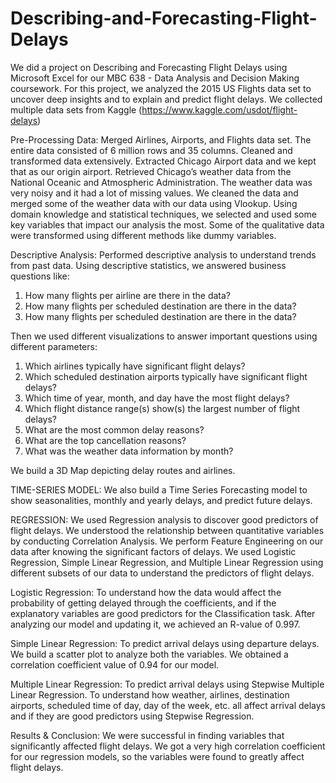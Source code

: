 # Describing-and-Forecasting-Flight-Delays
We did a project on Describing and Forecasting Flight Delays using Microsoft Excel for our MBC 638 - Data Analysis and Decision Making coursework.
For this project, we analyzed the 2015 US Flights data set to uncover deep insights and to explain and predict flight delays.
We collected multiple data sets from Kaggle (https://www.kaggle.com/usdot/flight-delays)

Pre-Processing Data:
Merged Airlines, Airports, and Flights data set. The entire data consisted of 6 million rows and 35 columns.
Cleaned and transformed data extensively. Extracted Chicago Airport data and we kept that as our origin airport.
Retrieved Chicago’s weather data from the National Oceanic and Atmospheric Administration.
The weather data was very noisy and it had a lot of missing values. We cleaned the data and merged some of the weather data with our data using Vlookup.
Using domain knowledge and statistical techniques, we selected and used some key variables that impact our analysis the most.
Some of the qualitative data were transformed using different methods like dummy variables.

Descriptive Analysis:
Performed descriptive analysis to understand trends from past data.
Using descriptive statistics, we answered business questions like:
1. How many flights per airline are there in the data? 
2. How many flights per scheduled destination are there in the data? 
3. How many flights per scheduled destination are there in the data? 

Then we used different visualizations to answer important questions using different parameters: 
1. Which airlines typically have significant flight delays? 
2. Which scheduled destination airports typically have significant flight delays? 
3. Which time of year, month, and day have the most flight delays? 
4. Which flight distance range(s) show(s) the largest number of flight delays? 
5. What are the most common delay reasons? 
6. What are the top cancellation reasons? 
7. What was the weather data information by month? 

We build a 3D Map depicting delay routes and airlines.

TIME-SERIES MODEL:
We also build a Time Series Forecasting model to show seasonalities, monthly and yearly delays, and predict future delays.

REGRESSION:
We used Regression analysis to discover good predictors of flight delays.
We understood the relationship between quantitative variables by conducting Correlation Analysis.
We perform Feature Engineering on our data after knowing the significant factors of delays.
We used Logistic Regression, Simple Linear Regression, and Multiple Linear Regression using different subsets of our data to understand the predictors of flight delays.

Logistic Regression:
To understand how the data would affect the probability of getting delayed through the coefficients, and if the explanatory variables are good predictors for the Classification task.
After analyzing our model and updating it, we achieved an R-value of 0.997.

Simple Linear Regression:
To predict arrival delays using departure delays.
We build a scatter plot to analyze both the variables.
We obtained a correlation coefficient value of 0.94 for our model.

Multiple Linear Regression:
To predict arrival delays using Stepwise Multiple Linear Regression.
To understand how weather, airlines, destination airports, scheduled time of day, day of the week, etc. all affect arrival delays and if they are good predictors using Stepwise Regression.

Results & Conclusion:
We were successful in finding variables that significantly affected flight delays.
We got a very high correlation coefficient for our regression models, so the variables were found to greatly affect flight delays.
